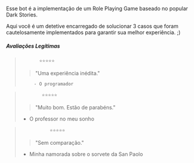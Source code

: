 Esse bot é a implementação de um Role Playing Game baseado no popular Dark Stories.

Aqui você é um detetive encarregado de solucionar 3 casos que foram cautelosamente implementados para garantir sua melhor experiência. ;)

##### Avaliações Legítimas


>            ⭐️⭐️⭐️⭐️⭐️
>> "Uma experiência inédita."
>
>          - O programador


>             ⭐️⭐️⭐️⭐️⭐️
>> "Muito bom. Estão de parabéns."
>
>    - O professor no meu sonho


>                ⭐️⭐️⭐️⭐️⭐️
>> "Sem comparação."
>
>  - Minha namorada sobre o sorvete da San Paolo
